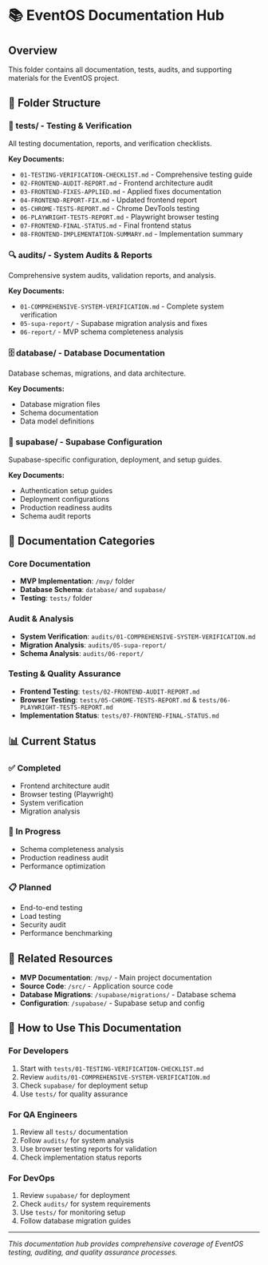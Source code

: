 # 📚 EventOS Documentation Hub

## Overview
This folder contains all documentation, tests, audits, and supporting materials for the EventOS project.

## 📁 Folder Structure

### 🧪 tests/ - Testing & Verification
All testing documentation, reports, and verification checklists.

**Key Documents:**
- `01-TESTING-VERIFICATION-CHECKLIST.md` - Comprehensive testing guide
- `02-FRONTEND-AUDIT-REPORT.md` - Frontend architecture audit
- `03-FRONTEND-FIXES-APPLIED.md` - Applied fixes documentation
- `04-FRONTEND-REPORT-FIX.md` - Updated frontend report
- `05-CHROME-TESTS-REPORT.md` - Chrome DevTools testing
- `06-PLAYWRIGHT-TESTS-REPORT.md` - Playwright browser testing
- `07-FRONTEND-FINAL-STATUS.md` - Final frontend status
- `08-FRONTEND-IMPLEMENTATION-SUMMARY.md` - Implementation summary

### 🔍 audits/ - System Audits & Reports
Comprehensive system audits, validation reports, and analysis.

**Key Documents:**
- `01-COMPREHENSIVE-SYSTEM-VERIFICATION.md` - Complete system verification
- `05-supa-report/` - Supabase migration analysis and fixes
- `06-report/` - MVP schema completeness analysis

### 🗄️ database/ - Database Documentation
Database schemas, migrations, and data architecture.

**Key Documents:**
- Database migration files
- Schema documentation
- Data model definitions

### 🔐 supabase/ - Supabase Configuration
Supabase-specific configuration, deployment, and setup guides.

**Key Documents:**
- Authentication setup guides
- Deployment configurations
- Production readiness audits
- Schema audit reports

## 🎯 Documentation Categories

### Core Documentation
- **MVP Implementation**: `/mvp/` folder
- **Database Schema**: `database/` and `supabase/`
- **Testing**: `tests/` folder

### Audit & Analysis
- **System Verification**: `audits/01-COMPREHENSIVE-SYSTEM-VERIFICATION.md`
- **Migration Analysis**: `audits/05-supa-report/`
- **Schema Analysis**: `audits/06-report/`

### Testing & Quality Assurance
- **Frontend Testing**: `tests/02-FRONTEND-AUDIT-REPORT.md`
- **Browser Testing**: `tests/05-CHROME-TESTS-REPORT.md` & `tests/06-PLAYWRIGHT-TESTS-REPORT.md`
- **Implementation Status**: `tests/07-FRONTEND-FINAL-STATUS.md`

## 📊 Current Status

### ✅ Completed
- Frontend architecture audit
- Browser testing (Playwright)
- System verification
- Migration analysis

### 🔄 In Progress
- Schema completeness analysis
- Production readiness audit
- Performance optimization

### 📋 Planned
- End-to-end testing
- Load testing
- Security audit
- Performance benchmarking

## 🔗 Related Resources

- **MVP Documentation**: `/mvp/` - Main project documentation
- **Source Code**: `/src/` - Application source code
- **Database Migrations**: `/supabase/migrations/` - Database schema
- **Configuration**: `/supabase/` - Supabase setup and config

## 📖 How to Use This Documentation

### For Developers
1. Start with `tests/01-TESTING-VERIFICATION-CHECKLIST.md`
2. Review `audits/01-COMPREHENSIVE-SYSTEM-VERIFICATION.md`
3. Check `supabase/` for deployment setup
4. Use `tests/` for quality assurance

### For QA Engineers
1. Review all `tests/` documentation
2. Follow `audits/` for system analysis
3. Use browser testing reports for validation
4. Check implementation status reports

### For DevOps
1. Review `supabase/` for deployment
2. Check `audits/` for system requirements
3. Use `tests/` for monitoring setup
4. Follow database migration guides

---

*This documentation hub provides comprehensive coverage of EventOS testing, auditing, and quality assurance processes.*
